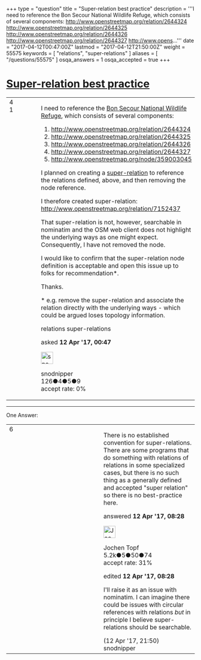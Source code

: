 +++
type = "question"
title = "Super-relation best practice"
description = '''I need to reference the Bon Secour National Wildlife Refuge, which consists of several components:  http://www.openstreetmap.org/relation/2644324 http://www.openstreetmap.org/relation/2644325 http://www.openstreetmap.org/relation/2644326 http://www.openstreetmap.org/relation/2644327 http://www.opens...'''
date = "2017-04-12T00:47:00Z"
lastmod = "2017-04-12T21:50:00Z"
weight = 55575
keywords = [ "relations", "super-relations" ]
aliases = [ "/questions/55575" ]
osqa_answers = 1
osqa_accepted = true
+++

<div class="headNormal">

# [Super-relation best practice](/questions/55575/super-relation-best-practice)

</div>

<div id="main-body">

<div id="askform">

<table id="question-table" style="width:100%;">
<colgroup>
<col style="width: 50%" />
<col style="width: 50%" />
</colgroup>
<tbody>
<tr>
<td style="width: 30px; vertical-align: top"><div class="vote-buttons">
<span id="post-55575-upvote" class="ajax-command post-vote up" rel="nofollow" title="I like this post (click again to cancel)"> </span>
<div id="post-55575-score" class="post-score" title="current number of votes">
4
</div>
<span id="post-55575-downvote" class="ajax-command post-vote down" rel="nofollow" title="I dont like this post (click again to cancel)"> </span> <span id="favorite-mark" class="ajax-command favorite-mark" rel="nofollow" title="mark/unmark this question as favorite (click again to cancel)"> </span>
<div id="favorite-count" class="favorite-count">
1
</div>
</div></td>
<td><div id="item-right">
<div class="question-body">
<p>I need to reference the <a href="https://en.wikipedia.org/wiki/Bon_Secour_National_Wildlife_Refuge">Bon Secour National Wildlife Refuge</a>, which consists of several components:</p>
<ol>
<li><a href="http://www.openstreetmap.org/relation/2644324">http://www.openstreetmap.org/relation/2644324</a></li>
<li><a href="http://www.openstreetmap.org/relation/2644325">http://www.openstreetmap.org/relation/2644325</a></li>
<li><a href="http://www.openstreetmap.org/relation/2644326">http://www.openstreetmap.org/relation/2644326</a></li>
<li><a href="http://www.openstreetmap.org/relation/2644327">http://www.openstreetmap.org/relation/2644327</a></li>
<li><a href="http://www.openstreetmap.org/node/359003045">http://www.openstreetmap.org/node/359003045</a></li>
</ol>
<p>I planned on creating a <a href="http://wiki.openstreetmap.org/wiki/Super-Relation">super-relation</a> to reference the relations defined, above, and then removing the node reference.</p>
<p>I therefore created super-relation: <a href="http://www.openstreetmap.org/relation/7152437">http://www.openstreetmap.org/relation/7152437</a></p>
<p>That super-relation is not, however, searchable in nominatim and the OSM web client does not highlight the underlying ways as one might expect. Consequently, I have not removed the node.</p>
<p>I would like to confirm that the super-relation node definition is acceptable and open this issue up to folks for recommendation*.</p>
<p>Thanks.</p>
<p>* e.g. remove the super-relation and associate the relation directly with the underlying ways - which could be argued loses topology information.</p>
</div>
<div id="question-tags" class="tags-container tags">
<span class="post-tag tag-link-relations" rel="tag" title="see questions tagged &#39;relations&#39;">relations</span> <span class="post-tag tag-link-super-relations" rel="tag" title="see questions tagged &#39;super-relations&#39;">super-relations</span>
</div>
<div id="question-controls" class="post-controls">
&#10;</div>
<div class="post-update-info-container">
<div class="post-update-info post-update-info-user">
<p>asked <strong>12 Apr '17, 00:47</strong></p>
<img src="https://secure.gravatar.com/avatar/fb21edcf78d1b7e3be00b6d31d7dd0e4?s=32&amp;d=identicon&amp;r=g" class="gravatar" width="32" height="32" alt="snodnipper&#39;s gravatar image" />
<p><span>snodnipper</span><br />
<span class="score" title="126 reputation points">126</span><span title="4 badges"><span class="badge1">●</span><span class="badgecount">4</span></span><span title="5 badges"><span class="silver">●</span><span class="badgecount">5</span></span><span title="9 badges"><span class="bronze">●</span><span class="badgecount">9</span></span><br />
<span class="accept_rate" title="Rate of the user&#39;s accepted answers">accept rate:</span> <span title="snodnipper has no accepted answers">0%</span></p>
</div>
</div>
<div id="comments-container-55575" class="comments-container">
&#10;</div>
<div id="comment-tools-55575" class="comment-tools">
&#10;</div>
<div class="clear">
&#10;</div>
<div id="comment-55575-form-container" class="comment-form-container">
&#10;</div>
<div class="clear">
&#10;</div>
</div></td>
</tr>
</tbody>
</table>

------------------------------------------------------------------------

<div class="tabBar">

<span id="sort-top"></span>

<div class="headQuestions">

One Answer:

</div>

</div>

<span id="55577"></span>

<div id="answer-container-55577" class="answer accepted-answer">

<table style="width:100%;">
<colgroup>
<col style="width: 50%" />
<col style="width: 50%" />
</colgroup>
<tbody>
<tr>
<td style="width: 30px; vertical-align: top"><div class="vote-buttons">
<span id="post-55577-upvote" class="ajax-command post-vote up" rel="nofollow" title="I like this post (click again to cancel)"> </span>
<div id="post-55577-score" class="post-score" title="current number of votes">
6
</div>
<span id="post-55577-downvote" class="ajax-command post-vote down" rel="nofollow" title="I dont like this post (click again to cancel)"> </span> <span class="accept-answer on" rel="nofollow" title="snodnipper has selected this answer as the correct answer"> </span>
</div></td>
<td><div class="item-right">
<div class="answer-body">
<p>There is no established convention for super-relations. There are some programs that do something with relations of relations in some specialized cases, but there is no such thing as a generally defined and accepted "super relation" so there is no best-practice here.</p>
</div>
<div class="answer-controls post-controls">
&#10;</div>
<div class="post-update-info-container">
<div class="post-update-info post-update-info-user">
<p>answered <strong>12 Apr '17, 08:28</strong></p>
<img src="https://secure.gravatar.com/avatar/2d4dfcdcde73aa5e2ffa4a9b3a7cb51d?s=32&amp;d=identicon&amp;r=g" class="gravatar" width="32" height="32" alt="Jochen%20Topf&#39;s gravatar image" />
<p><span>Jochen Topf</span><br />
<span class="score" title="5244 reputation points"><span>5.2k</span></span><span title="5 badges"><span class="badge1">●</span><span class="badgecount">5</span></span><span title="50 badges"><span class="silver">●</span><span class="badgecount">50</span></span><span title="74 badges"><span class="bronze">●</span><span class="badgecount">74</span></span><br />
<span class="accept_rate" title="Rate of the user&#39;s accepted answers">accept rate:</span> <span title="Jochen Topf has 32 accepted answers">31%</span></p>
</div>
<div class="post-update-info post-update-info-edited">
<p><span> edited <strong>12 Apr '17, 08:28</strong> </span></p>
</div>
</div>
<div id="comments-container-55577" class="comments-container">
<span id="55587"></span>
<div id="comment-55587" class="comment">
<div id="post-55587-score" class="comment-score">
&#10;</div>
<div class="comment-text">
<p>I'll raise it as an issue with nominatim. I can imagine there could be issues with circular references with relations <em>but</em> in principle I believe super-relations should be searchable.</p>
</div>
<div id="comment-55587-info" class="comment-info">
<span class="comment-age">(12 Apr '17, 21:50)</span> <span class="comment-user userinfo">snodnipper</span>
</div>
</div>
</div>
<div id="comment-tools-55577" class="comment-tools">
&#10;</div>
<div class="clear">
&#10;</div>
<div id="comment-55577-form-container" class="comment-form-container">
&#10;</div>
<div class="clear">
&#10;</div>
</div></td>
</tr>
</tbody>
</table>

</div>

<div class="paginator-container-left">

</div>

</div>

</div>

